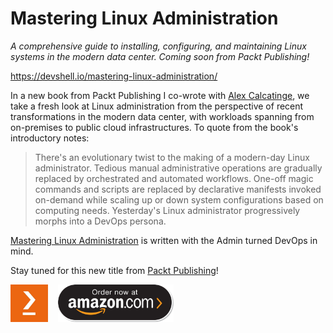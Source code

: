 Mastering Linux Administration
==============================

_A comprehensive guide to installing, configuring, and maintaining Linux systems in the modern data center. Coming soon from Packt Publishing!_

https://devshell.io/mastering-linux-administration/

In a new book from Packt Publishing I co-wrote with [Alex Calcatinge](https://devopsroot.com/mastering-linux-administration/), we take a fresh look at Linux administration from the perspective of recent transformations in the modern data center, with workloads spanning from on-premises to public cloud infrastructures. To quote from the book's introductory notes:

> There's an evolutionary twist to the making of a modern-day Linux administrator. Tedious manual administrative operations are gradually replaced by orchestrated and automated workflows. One-off magic commands and scripts are replaced by declarative manifests invoked on-demand while scaling up or down system configurations based on computing needs. Yesterday's Linux administrator progressively morphs into a DevOps persona.

[Mastering Linux Administration](https://packt.live/3gNfXZp) is written with the Admin turned DevOps in mind.

Stay tuned for this new title from [Packt Publishing](https://www.packtpub.com/)!

<a href="https://www.packtpub.com/product/mastering-linux-administration/9781789954272" target="_blank"><img alt="Packt Publishing" src="./packt.jpg" height="60"></a>&nbsp;&nbsp;&nbsp;&nbsp;<a href="https://www.amazon.com/Mastering-Linux-Administration-comprehensive-configuring-ebook/dp/B093CF769M/" target="_blank"><img alt="Order on Amazon" src="./buy-on-amazon.png" height="60"></a>
